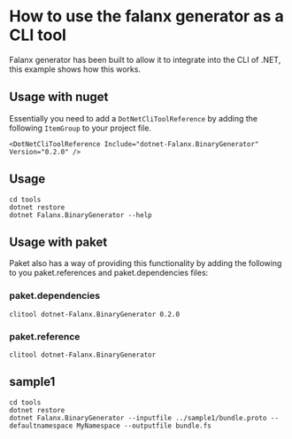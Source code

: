 # How to use the falanx generator as a CLI tool

Falanx generator has been built to allow it to integrate into the CLI of .NET, this example shows how this works.

## Usage with nuget

Essentially you need to add a `DotNetCliToolReference` by adding the following `ItemGroup` to your project file.

```
<DotNetCliToolReference Include="dotnet-Falanx.BinaryGenerator" Version="0.2.0" />
```
## Usage

```
cd tools
dotnet restore
dotnet Falanx.BinaryGenerator --help
```

## Usage with paket

Paket also has a way of providing this functionality by adding the following to you paket.references and paket.dependencies files:

### paket.dependencies
```
clitool dotnet-Falanx.BinaryGenerator 0.2.0
```

### paket.reference
```
clitool dotnet-Falanx.BinaryGenerator
```


## sample1

```
cd tools
dotnet restore
dotnet Falanx.BinaryGenerator --inputfile ../sample1/bundle.proto --defaultnamespace MyNamespace --outputfile bundle.fs
```


